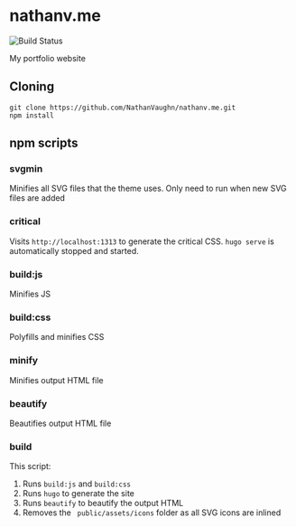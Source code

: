 # nathanv.me
![Build Status](https://github.com/NathanVaughn/nathanv.me/workflows/Build/badge.svg)

My portfolio website

## Cloning

```
git clone https://github.com/NathanVaughn/nathanv.me.git
npm install
```

## npm scripts

### svgmin

Minifies all SVG files that the theme uses. Only need to run when new SVG files are added

### critical

Visits `http://localhost:1313` to generate the critical CSS. `hugo serve` is automatically stopped and started.

### build:js

Minifies JS

### build:css

Polyfills and minifies CSS

### minify

Minifies output HTML file

### beautify

Beautifies output HTML file

### build

This script:
1. Runs `build:js` and `build:css`
2. Runs `hugo` to generate the site
3. Runs `beautify` to beautify the output HTML
4. Removes the ` public/assets/icons` folder as all SVG icons are inlined
